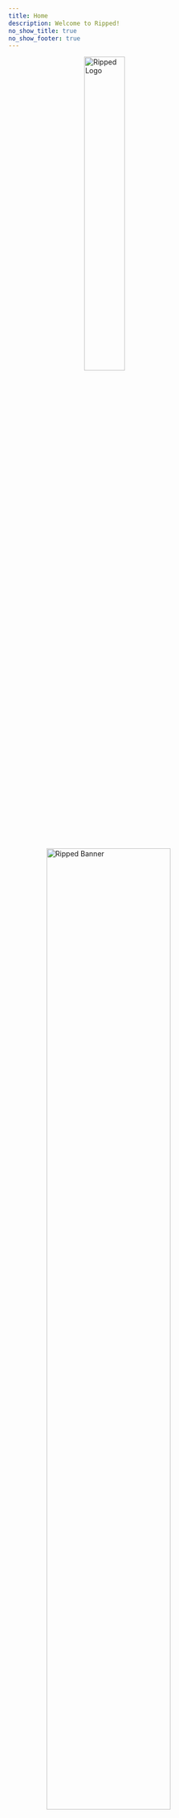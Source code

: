 ```yaml
---
title: Home
description: Welcome to Ripped!
no_show_title: true
no_show_footer: true
---
```


<style>
#content {
  padding: 70px 40px;
}
</style>

<img 
    style="display: block; 
           margin-left: auto;
           margin-right: auto;
           width: 40%;
           height: auto;"
    src="/img/rippedtransparent-cropped.svg" 
    alt="Ripped Logo"
    id= "logo">
</img>
![]()

<img 
    style="display: block; 
           margin-left: auto;
           margin-right: auto;
           width: 70%;
           height: auto;"
    src="/img/ripped_banner.svg" 
    alt="Ripped Banner"
    id= "banner">
</img>

![]()

<div style="background-color: #fff3cd; border: 2px solid #ffc107; border-radius: 8px; padding: 15px; margin: 20px auto; max-width: 600px; text-align: center; color: #856404;">
<strong>📢 Update:</strong> Kemono & Coomer have been moved from the Leaks page to <a href="/Utilities/Misc#useful-websites" style="color: #0066cc; text-decoration: underline;">Utilities > Misc > Useful Websites</a>. The Leaks page has been removed.
</div>

**<center>This is a collection of sites and tools that are trusted by the community.**</center>  

<center>Feel free to check the <a target="_self" href="/About">About</a> section if you wish to help out by contributing.</center>  

*<center><p class="pc-only">Click on the categories in the sidebar to start browsing.</p></center>*  

*<center><p class="mobile-only">Swipe right to open the sidebar and start browsing.</p></center>*
